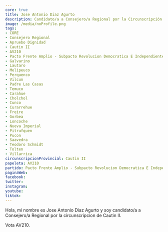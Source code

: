 ```yaml
---
core: true
title: Jose Antonio Diaz Agurto
description: Candidato/a a Consejero/a Regional por la Circunscripción de Cautin II
image: /media/noProfile.png
tags:
- CORE
- Consejero Regional
- Apruebo Dignidad
- Cautin II
- AV210
- Pacto Frente Amplio - Subpacto Revolucion Democratica E Independientes - Revolucion Democratica
- Galvarino
- Lautaro
- Melipeuco
- Perquenco
- Vilcun
- Padre Las Casas
- Temuco
- Carahue
- Cholchol
- Cunco
- Curarrehue
- Freire
- Gorbea
- Loncoche
- Nueva Imperial
- Pitrufquen
- Pucon
- Saavedra
- Teodoro Schmidt
- Tolten
- Villarrica
circunscripcionProvincial: Cautin II
papeleta: AV210
partido: Pacto Frente Amplio - Subpacto Revolucion Democratica E Independientes - Revolucion Democratica
paginaWeb:
facebook:
twitter:
instagram:
youtube:
tiktok:
---
```

Hola, mi nombre es Jose Antonio Diaz Agurto y soy candidato/a a Consejero/a Regional por la circunscripcion de Cautin II.

Vota AV210.